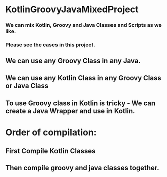 # KotlinGroovyJavaMixedProject


### We can mix Kotlin, Groovy and Java Classes and Scripts as we like.
### Please see the cases in this project.


## We can use any Groovy Class in any Java. 
## We can use any Kotlin Class in any Groovy Class or Java Class
## To use Groovy class in Kotlin is tricky - We can create a Java Wrapper and use in Kotlin.

# Order of compilation:

## First Compile Kotlin Classes
## Then compile groovy and java classes together.


